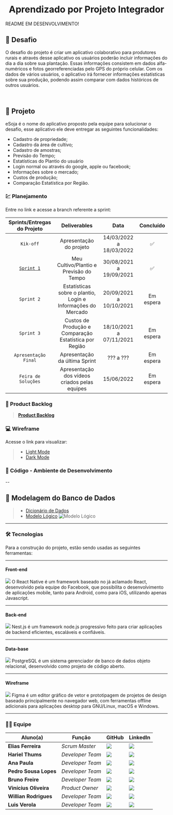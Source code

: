 <h1 align="center"> 
  Aprendizado por Projeto Integrador
</h1>

README EM DESENVOLVIMENTO!
<br>


## 📌 Desafio

<p>
O desafio do projeto é criar um aplicativo colaborativo para produtores rurais e através desse aplicativo os usuários poderão incluir informações do dia a dia sobre sua plantação. Essas informações consistem em dados alfa-numéricos e fotos georreferenciadas pelo GPS do próprio celular. Com os dados de vários usuários, o aplicativo irá fornecer informações estatísticas sobre sua produção, podendo assim comparar com dados históricos de outros usuários.
<p>



<br>
  
## 🏁 Projeto

eSoja é o nome do aplicativo proposto pela equipe para solucionar o desafio, esse aplicativo ele deve entregar as seguintes funcionalidades:

* Cadastro de propriedade;
* Cadastro da área de cultivo;
* Cadastro de amostras;
* Previsão do Tempo;
* Estatísticas do Plantio do usuário
* Login normal ou através do google, apple ou facebook;
* Informações sobre o mercado;
* Custos de produção;
* Comparação Estatística por Região.
  

### 💹 Planejamento
Entre no link e acesse a branch referente a sprint:

| Sprints/Entregas do Projeto | Deliverables | Data | Concluído |
| :---: | :---: | :---: | :---: |
| `Kik-off`  | Apresentação do projeto | 14/03/2022 a 18/03/2022 | ✅ |
| [`Sprint 1`](https://github.com/cluster-8/esoja-mobile/blob/Sprint-1/README.md) | Meu Cultivo/Plantio e Previsão do Tempo | 30/08/2021 a 19/09/2021 | ✅ |
| `Sprint 2` | Estatísticas sobre o plantio, Login e Informações do Mercado | 20/09/2021 a 10/10/2021 | Em espera |
| `Sprint 3` | Custos de Produção e Comparação Estatística por Região | 18/10/2021 a 07/11/2021 | Em espera |
| `Apresentação Final` | Apresentação da última Sprint | ??? a ??? | Em espera |
| `Feira de Soluções` | Apresentação dos vídeos criados pelas equipes | 15/06/2022 | Em espera |

### 📃 Product Backlog

> [__Product Backlog__](https://github.com/cluster-8/esoja-mobile/blob/main/Docs/Product-Backlog-Visiona-eSoja.pdf) 


### 💻 Wireframe 

Acesse o link para visualizar:

> * [Light Mode](https://www.figma.com/proto/PYFdyiNREKJQAKNE1LZrrd/eSoja---Light?node-id=2%3A864&scaling=min-zoom&page-id=0%3A1)
> * [Dark Mode](https://www.figma.com/proto/b2Gh6gM3HXw3016X4Dmkem/eSoja---Dark?node-id=2%3A318&scaling=min-zoom&page-id=0%3A1)

### 📃 Código - Ambiente de Desenvolvimento 
--

## 🎲 Modelagem do Banco de Dados

> * [Dicionário de Dados](https://github.com/cluster-8/esoja-mobile/blob/main/Docs/Diciona%CC%81rio-de-dados-eSoja.xlsx)
> * [Modelo Lógico](https://github.com/cluster-8/esoja-mobile/blob/main/Docs/modelo-logico.png)
> ![Modelo Lógico](https://github.com/cluster-8/esoja-mobile/blob/main/Docs/modelo-logico.png)
  
--------------------------------------------------------------------------------------------------------------------------------------------------------------

### 🛠 Tecnologias
Para a construção do projeto, estão sendo usadas as seguintes ferramentas:
  
--------------------------------------------------------------------------------------------------------------------------------------------------------------
  
#### **Front-end** 
<img src= "https://img.shields.io/badge/React_Native-20232A?style=for-the-badge&logo=react&logoColor=61DAFB">
O React Native é um framework baseado no já aclamado React, desenvolvido pela equipe do Facebook, que possibilita o desenvolvimento de aplicações mobile, tanto para Android, como para iOS, utilizando apenas Javascript.
  
--------------------------------------------------------------------------------------------------------------------------------------------------------------
  
#### **Back-end**  
<img src= "https://img.shields.io/badge/nestjs-E0234E?style=for-the-badge&logo=nestjs&logoColor=white">
Nest.js é um framework node.js progressivo feito para criar aplicações de backend eficientes, escaláveis e confiáveis.
  
--------------------------------------------------------------------------------------------------------------------------------------------------------------
  
#### **Data-base** 
<img src= "https://img.shields.io/badge/PostgreSQL-316192?style=for-the-badge&logo=postgresql&logoColor=white">
PostgreSQL é um sistema gerenciador de banco de dados objeto relacional, desenvolvido como projeto de código aberto.
  
--------------------------------------------------------------------------------------------------------------------------------------------------------------
  
#### **Wireframe** 
<img src= "https://img.shields.io/badge/Figma-F24E1E?style=for-the-badge&logo=figma&logoColor=white">
Figma é um editor gráfico de vetor e prototipagem de projetos de design baseado principalmente no navegador web, com ferramentas offline adicionais para aplicações desktop para GNU/Linux, macOS e Windows.
  
--------------------------------------------------------------------------------------------------------------------------------------------------------------
  
### 👨‍💻 Equipe

| Aluno(a)         | Função           | GitHub                                                         | LinkedIn                                              |
| ---------------- | ---------------- | -------------------------------------------------------------- | ----------------------------------------------------- |
|__Elias Ferreira__  | *Scrum Master*  | [![](https://bit.ly/3f9Xo0P)](https://github.com/elias31072002)| [![](https://bit.ly/2P1ZogM)](https://bit.ly/2QwcT8R) |
|__Hariel Thums__  | *Developer Team* | [![](https://bit.ly/3f9Xo0P)](https://github.com/HarielThums)  | [![](https://bit.ly/2P1ZogM)](https://bit.ly/3f9bjUH) |
|__Ana Paula__| *Developer Team* | [![](https://bit.ly/3f9Xo0P)](https://github.com/AnaPaulaSOliveira) | [![](https://bit.ly/2P1ZogM)](https://www.linkedin.com/in/ana-paula-santos-de-oliveira-237a401ab) |
|__Pedro Sousa Lopes__| *Developer Team* | [![](https://bit.ly/3f9Xo0P)](https://github.com/PedroSousaLopes) | [![](https://bit.ly/2P1ZogM)](https://www.linkedin.com/in/pedro-sousa-62bb641a8/) |
|__Bruno Freire__| *Developer Team* | [![](https://bit.ly/3f9Xo0P)](https://github.com/brunofreire2001) | [![](https://bit.ly/2P1ZogM)]() |
|__Vinícius Oliveira__| *Product Owner*| [![](https://bit.ly/3f9Xo0P)](https://github.com/vinicius-hso) | [![](https://bit.ly/2P1ZogM)](https://bit.ly/3fdl0BE) |
|__Willian Rodrigues__| *Developer Team* | [![](https://bit.ly/3f9Xo0P)](https://github.com/Willian-Rodrigues) | [![](https://bit.ly/2P1ZogM)](https://www.linkedin.com/in/willianrsilva/)| 
|__Luis Verola__| *Developer Team* | [![](https://bit.ly/3f9Xo0P)](https://github.com/LVerola) | [![](https://bit.ly/2P1ZogM)](http://www.linkedin.com/in/LVerola)| 

